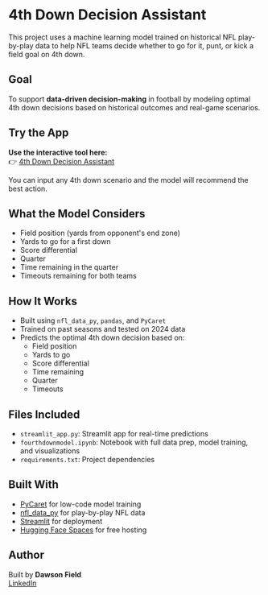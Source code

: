 # 4th Down Decision Assistant

This project uses a machine learning model trained on historical NFL play-by-play data to help NFL teams decide whether to go for it, punt, or kick a field goal on 4th down.

## Goal

To support **data-driven decision-making** in football by modeling optimal 4th down decisions based on historical outcomes and real-game scenarios.


## Try the App

**Use the interactive tool here:**  
👉 [4th Down Decision Assistant](https://dawsonfield-4th-down-decision-model.hf.space)

You can input any 4th down scenario and the model will recommend the best action.



## What the Model Considers

- Field position (yards from opponent's end zone)
- Yards to go for a first down
- Score differential
- Quarter
- Time remaining in the quarter
- Timeouts remaining for both teams


## How It Works

- Built using `nfl_data_py`, `pandas`, and `PyCaret`
- Trained on past seasons and tested on 2024 data
- Predicts the optimal 4th down decision based on:
  - Field position
  - Yards to go
  - Score differential
  - Time remaining
  - Quarter
  - Timeouts


## Files Included

- `streamlit_app.py`: Streamlit app for real-time predictions
- `fourthdownmodel.ipynb`: Notebook with full data prep, model training, and visualizations
- `requirements.txt`: Project dependencies

## Built With

- [PyCaret](https://pycaret.org/) for low-code model training
- [nfl_data_py](https://github.com/nflverse/nfl_data_py) for play-by-play NFL data
- [Streamlit](https://streamlit.io/) for deployment
- [Hugging Face Spaces](https://huggingface.co/spaces) for free hosting

## Author

Built by **Dawson Field**  
[LinkedIn](https://www.linkedin.com/in/dawson-field)
